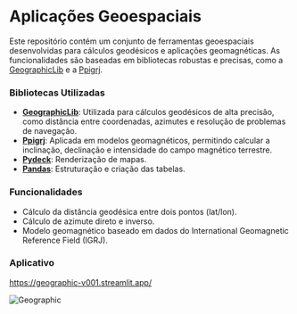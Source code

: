 # Aplicações Geoespaciais

Este repositório contém um conjunto de ferramentas geoespaciais desenvolvidas para cálculos geodésicos e aplicações geomagnéticas. As funcionalidades são baseadas em bibliotecas robustas e precisas, como a [GeographicLib](https://geographiclib.sourceforge.io/) e a [Ppigrj](https://github.com/IAGA-VMOD/ppigrf).


### Bibliotecas Utilizadas

- **[GeographicLib](https://geographiclib.sourceforge.io/)**: Utilizada para cálculos geodésicos de alta precisão, como distância entre coordenadas, azimutes e resolução de problemas de navegação.
- **[Ppigrj](https://github.com/IAGA-VMOD/ppigrf)**: Aplicada em modelos geomagnéticos, permitindo calcular a inclinação, declinação e intensidade do campo magnético terrestre.
- **[Pydeck](https://deckgl.readthedocs.io/en/latest/gallery/bitmap_layer.html)**: Renderização de mapas.
- **[Pandas](https://pandas.pydata.org/docs/)**: Estruturação e criação das tabelas.


### Funcionalidades

- Cálculo da distância geodésica entre dois pontos (lat/lon).
- Cálculo de azimute direto e inverso.
- Modelo geomagnético baseado em dados do International Geomagnetic Reference Field (IGRJ).

### Aplicativo

https://geographic-v001.streamlit.app/

![Geographic](https://github.com/user-attachments/assets/3b16ceb1-7750-487e-8d0a-969b7226642a)
